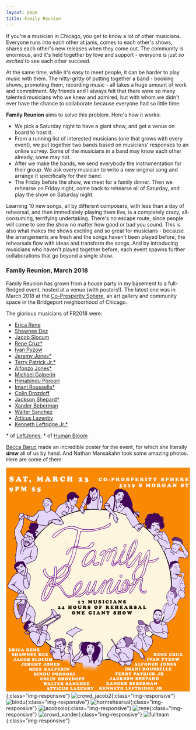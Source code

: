 ```yaml
---
layout: page
title: Family Reunion
---
```


If you're a musician in Chicago, you get to know a lot of other musicians. Everyone runs into each other at jams, comes to each other's shows, shares each other's new releases when they come out. The community is enormous, and it's held together by love and support - everyone is just *so excited* to see each other succeed.

At the same time, while it's easy to meet people, it can be harder to play music with them. The nitty-gritty of putting together a band - booking shows, promoting them, recording music - all takes a huge amount of work and commitment. My friends and I always felt that there were so many talented musicians who we knew and admired, but with whom we didn't ever have the chance to collaborate because everyone had so little time.

**Family Reunion** aims to solve this problem. Here's how it works:
- We pick a Saturday night to have a giant show, and get a venue on board to host it.
- From a running list of interested musicians (one that grows with every event), we put together two bands based on musicians' responses to an online survey. Some of the musicians in a band may know each other already, some may not.
- After we make the bands, we send everybody the instrumentation for their group. We ask every musician to write a new original song and arrange it specifically for their band.
- The Friday before the show, we meet for a family dinner. Then we rehearse on Friday night, come back to rehearse all of Saturday, and play the show on Saturday night.

Learning 10 new songs, all by different composers, with less than a day of rehearsal, and then immediately playing them live, is a completely crazy, all-consuming, terrifying undertaking. There's no escape route, since people will come to see the show no matter how good or bad you sound. This is also what makes the shows exciting and so great for musicians - because the arrangements are fresh and the songs haven't been played before, the rehearsals flow with ideas and transform the songs. And by introducing musicians who haven't played together before, each event spawns further collaborations that go beyond a single show.


### Family Reunion, March 2018
Family Reunion has grown from a house party in my basement to a full-fledged event, hosted at a venue (with posters!). The latest one was in March 2018 at the [Co-Prosperity Sphere](http://www.coprosperity.org/), an art gallery and community space in the Bridgeport neighborhood of Chicago. 

The glorious musicians of FR2018 were:
* [Erica Rene](https://www.instagram.com/theericarene/)
* [Shawnee Dez](http://shawneedez.com/)
* [Jacob Slocum](https://www.newmusicusa.org/profile/jacob-slocum-music/)
* [Rene Cruz\*](https://linktr.ee/renocruzmusic)
* [Ivan Pyzow](http://www.pyzow.com/info)
* [Jeremy Jones\*](https://www.instagram.com/thebassmanjones/)
* [Terry Patrick Jr.\*](https://www.instagram.com/terrypatrickjr/)
* [Alfonzo Jones\*](https://www.instagram.com/alfonzojones_music/)
* [Michael Galperin](https://michaelgalperin.github.io/)
* [Himabindu Poroori](https://www.facebook.com/statematters/videos/what-you-need-to-know-about-an-arts-indicator-for-illinois-schools/298344447493750/)
* [Imani Rousselle&dagger;](https://www.imanirousselle.com/)
* [Colin Drozdoff](https://www.colindrozdoffmusic.com/)
* [Jackson Shepard&dagger;](https://www.instagram.com/jacksonshepard_music/)
* [Xander Beberman](https://www.facebook.com/halfstopsound/)
* [Walter Sanchez](https://www.instagram.com/walterplaysthebone/)
* [Atticus Lazenby](https://atticuslazenbymusic.com/)
* [Kenneth Leftridge Jr.\*](https://www.instagram.com/kenzinho91/?hl=en)

\* of [LeftJones](https://www.leftjones.com/); 
&dagger; of [Human Bloom](https://humanbloom.bandcamp.com/)

[Becca Baruc](https://www.beccabaruc.com/) made an incredible poster for the event, for which she literally ***drew*** all of us by hand. And Nathan Mansakahn took some amazing photos. Here are some of them:

![poster](/assets/images/famreunion/familyreunion2.png){:class="img-responsive"}
![crowd_jacob2](/assets/images/famreunion/crowd_jacob.JPG){:class="img-responsive"}
![bindu](/assets/images/famreunion/bindu_cute.JPG){:class="img-responsive"}
![hornrehearsal](/assets/images/famreunion/horn_rehearsal.jpg){:class="img-responsive"}
![jacobsolo](/assets/images/famreunion/jacobsolo_wjackson.JPG){:class="img-responsive"}
![rene](/assets/images/famreunion/RENO.jpg){:class="img-responsive"}
![crowd_xander](/assets/images/famreunion/crowd_xander.jpg){:class="img-responsive"}
![fullteam](/assets/images/famreunion/team.JPG){:class="img-responsive"}